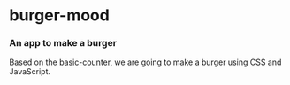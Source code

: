 # burger-mood
### An app to make a burger
Based on the [basic-counter](https://github.com/learnFE/basic-counter), we are going to make a burger using CSS and JavaScript.
